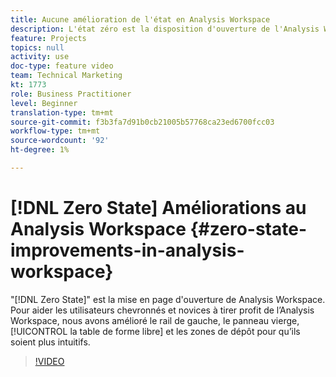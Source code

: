 ```yaml
---
title: Aucune amélioration de l'état en Analysis Workspace
description: L'état zéro est la disposition d'ouverture de l'Analysis Workspace. Pour aider les utilisateurs chevronnés et novices à tirer profit de l’Analysis Workspace, nous avons amélioré le rail de gauche, le panneau vierge, le tableau à structure libre et les zones de dépôt pour qu’ils soient plus intuitifs.
feature: Projects
topics: null
activity: use
doc-type: feature video
team: Technical Marketing
kt: 1773
role: Business Practitioner
level: Beginner
translation-type: tm+mt
source-git-commit: f3b3fa7d91b0cb21005b57768ca23ed6700fcc03
workflow-type: tm+mt
source-wordcount: '92'
ht-degree: 1%

---
```



# [!DNL Zero State] Améliorations au Analysis Workspace  {#zero-state-improvements-in-analysis-workspace}

&quot;[!DNL Zero State]&quot; est la mise en page d&#39;ouverture de Analysis Workspace. Pour aider les utilisateurs chevronnés et novices à tirer profit de l’Analysis Workspace, nous avons amélioré le rail de gauche, le panneau vierge, [!UICONTROL la table de forme libre] et les zones de dépôt pour qu’ils soient plus intuitifs.

>[!VIDEO](https://video.tv.adobe.com/v/23560/?quality=12)
